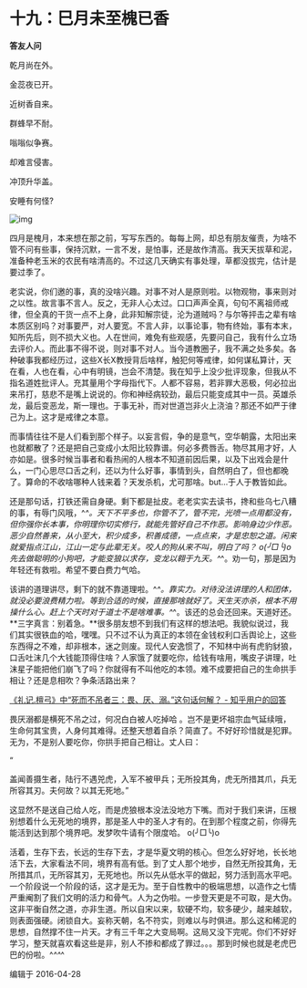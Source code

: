 # 十九：巳月未至槐已香

**答友人问**

乾月尚在外。

金蕊夜已开。

近树香自来。

群蜂早不耐。

嗡嗡似争赛。

却难言侵害。

冲顶升华盖。

安睡有何怪?



![img](https://pic1.zhimg.com/80/146eaedee191ec852da38fcebe4cfd34_hd.jpg)

四月是槐月，本来想在那之前，写写东西的。每每上网，却总有朋友催责，为啥不管不问有些事，保持沉默，一言不发，是怕事，还是故作清高。我天天拔草和泥，准备种老玉米的农民有啥清高的。不过这几天确实有事处理，草都没拔完，估计是要过季了。



老实说，你们邀的事，真的没啥兴趣。对事不对人是原则啦。以物观物，事来则对之以性。故言事不言人。反之，无非人心太过。口口声声全真，句句不离祖师戒律，但全真的干货一点不上身，此非知解宗徒，沦为道贼吗？与尔等抨击之辈有啥本质区别吗？对事要严，对人要宽。不言人非，以事论事，物有终始，事有本末，知所先后，则不损大义也。人在世间，难免有些观感，先要问自己，我有什么立场去评价人。而此事不得不说，则对事不对人。当今道教圈子，我不满之处多矣。各种破事我都经历过，这些X长X教授背后啥样，触犯何等戒律，如何谋私算计，天在看，人也在看，心中有明镜，岂会不清楚。我在知乎上没少批评现象，但我从不指名道姓批评人。充其量用个字母指代下。人都不容易，若非罪大恶极，何必拉出来吊打，慈悲不是嘴上说说的。你和神经病较劲，最后只能变成其中一员。英雄杀龙，最后变恶龙，斯一理也。于事无补，而对世道岂非火上浇油？那还不如严于律己为上。这才是戒律之本意。

而事情往往不是人们看到那个样子。以妄言假，争的是意气，空华朝露，太阳出来也就都散了？还是把自己变成小太阳比较靠谱。何必多费唇舌。物尽其用才好，人亦如是。很多时候当事者和看热闹的人根本不知道前因后果，以及下出戏会是什么，一门心思尽口舌之利，还以为什么好事，事情到头，自然明白了，但也都晚了。算命的不收啥哪种人钱来着？天发杀机，尤可那啥。but...于人于教皆如此。

还是那句话，打铁还需自身硬。剩下都是扯皮。老老实实去读书，搀和些乌七八糟的事，有辱门风哦，^_^。天下不平多也，你管不了，管不完，光喷一点用都没有，但你强你长本事，你明理你切实修行，就能先管好自己不作恶。影响身边少作恶。恶少自然善来，从小至大，积少成多，积善成德，一点点来，才是忠恕之道。闲来就爱指点江山，江山一定与此辈无关。咬人的狗从来不叫，明白了吗？ o(╯□╰)o先去做聪明的小狗吧，才能变狼以求存，变龙以翱于九天。^_^。劝一句，那是因为年轻还有救啦。希望不要白费力气哈。

该讲的道理讲尽，剩下的就不靠道理啦。^_^。靠实力。对待没法讲理的人和团体，就没必要浪费精力啦。等到合适的时候，直接那啥就好了。天生天亦杀，根本不用操什么心。赶上个天时对于道士不是啥难事。^_^。该还的总会还回来。天道好还。**三字真言：别着急。**很多朋友想不到我们有这样的想法吧。我貌似说过，我们其实很铁血的哈，嘿嘿。只不过不认为真正的本领在金钱权利口舌舆论上，这些东西得之不难，却非根本，迷之则废。现代人安逸惯了，不知林中尚有虎豹豺狼，口舌吐沫几个大钱能顶得住啥？人家饿了就要吃你，给钱有啥用，嘴皮子讲理，吐沫星子能把他们崩飞了吗？你就得有不叫他吃的本领。难不成要把自己的生命拱手相让？还是息相吹？争条活路出来？

[《礼记.檀弓》中“死而不吊者三：畏、厌、溺。”这句话何解？ - 知乎用户的回答](https://www.zhihu.com/question/40581248/answer/93052979)

畏厌溺都是横死不吊之过，何况白白被人吃掉哈 。岂不是更坏祖宗血气延续哦，生命何其宝贵，人身何其难得。还整天想着自杀？简直了。不好好珍惜就是犯罪。无为，不是别人要吃你，你拱手把自己相让。丈人曰：

“

盖闻善摄生者，陆行不遇兕虎，入军不被甲兵；无所投其角，虎无所措其爪，兵无所容其刃。夫何故？以其无死地。”

 

这显然不是送自己给人吃，而是虎狼根本没法没地方下嘴。而对于我们来讲，压根别想着什么无死地的境界，那是圣人中的圣人才有的。在到那个程度之前，你得先能活到达到那个境界吧。发梦吹牛请有个限度哈。 o(╯□╰)o

活着，生存下去，长远的生存下去，才是华夏文明的核心。但怎么好好地，长长地活下去，大家看法不同，境界有高有低。到了丈人那个地步，自然无所投其角，无所措其爪，无所容其刃，无死地也。所以先从低水平的做起，努力活到高水平吧。一个阶段说一个阶段的话，这才是无为。至于自性教中的极端思想，以造作之七情严重阉割了我们文明的活力和骨气。人为之伪啦。一步登天更是不可取，是大伪。这非平衡自然之道，亦非生道。所以自宋以来，软硬不均，软多硬少，越来越软，则表面强硬。闭锁自大。妄称天朝，名不符实，则难以与时俱进。那么这和稀泥的思想，自然撑不住一片天。才有三千年之大变局啊。这局又没下完呢。你们不好好学习，整天就喜欢看这些是非，别人不掺和都成了罪过。。。那到时候也就是老虎巴巴的份啦。^_^^_^

编辑于 2016-04-28
